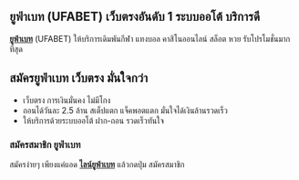 ## ยูฟ่าเบท (UFABET) เว็บตรงอันดับ 1 ระบบออโต้ บริการดี

<a href="https://ufabet.cam/">**ยูฟ่าเบท**</a> (UFABET) ให้บริการเดิมพันกีฬา แทงบอล คาสิโนออนไลน์ สล็อต หวย รับโปรโมชั่นมากที่สุด

## สมัครยูฟ่าเบท เว็บตรง มั่นใจกว่า
* เว็บตรง การเงินมั่นคง ไม่มีโกง
* ถอนได้วันละ 2.5 ล้าน สเต็ปแตก แจ็คพอตแตก มั่นใจได้เงินล้านรวดเร็ว
* ให้บริการด้วยระบบออโต้ ฝาก-ถอน รวดเร็วทันใจ

### สมัครสมาชิก ยูฟ่าเบท
สมัครง่ายๆ เพียงแค่แอด <a href="https://ufabet.cam/">**ไลน์ยูฟ่าเบท**</a> แล้วกดปุ่ม สมัครสมาชิก
